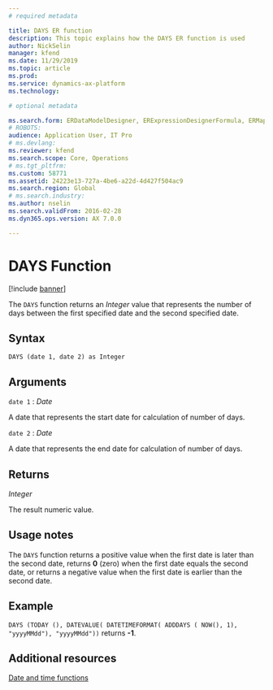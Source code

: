 ```yaml
---
# required metadata

title: DAYS ER function
description: This topic explains how the DAYS ER function is used
author: NickSelin
manager: kfend
ms.date: 11/29/2019
ms.topic: article
ms.prod: 
ms.service: dynamics-ax-platform
ms.technology: 

# optional metadata

ms.search.form: ERDataModelDesigner, ERExpressionDesignerFormula, ERMappedFormatDesigner, ERModelMappingDesigner
# ROBOTS: 
audience: Application User, IT Pro
# ms.devlang: 
ms.reviewer: kfend
ms.search.scope: Core, Operations
# ms.tgt_pltfrm: 
ms.custom: 58771
ms.assetid: 24223e13-727a-4be6-a22d-4d427f504ac9
ms.search.region: Global
# ms.search.industry: 
ms.author: nselin
ms.search.validFrom: 2016-02-28
ms.dyn365.ops.version: AX 7.0.0

---
```


# <a name="DAYS">DAYS Function</a>

[!include [banner](../includes/banner.md)]

The `DAYS` function returns an *Integer* value that represents the number of days between the first specified date and the second specified date.

## Syntax

```
DAYS (date 1, date 2) as Integer
```

## Arguments

`date 1` : *Date*

A date that represents the start date for calculation of number of days.

`date 2` : *Date*

A date that represents the end date for calculation of number of days.

## Returns

*Integer*

The result numeric value.

## Usage notes

The `DAYS` function returns a positive value when the first date is later than the second date, returns **0** (zero) when the first date equals the second date, or returns a negative value when the first date is earlier than the second date.

## Example

`DAYS (TODAY (), DATEVALUE( DATETIMEFORMAT( ADDDAYS ( NOW(), 1), "yyyyMMdd"),
"yyyyMMdd"))` returns **-1**.

## Additional resources

[Date and time functions](er-functions-category-datetime.md)
